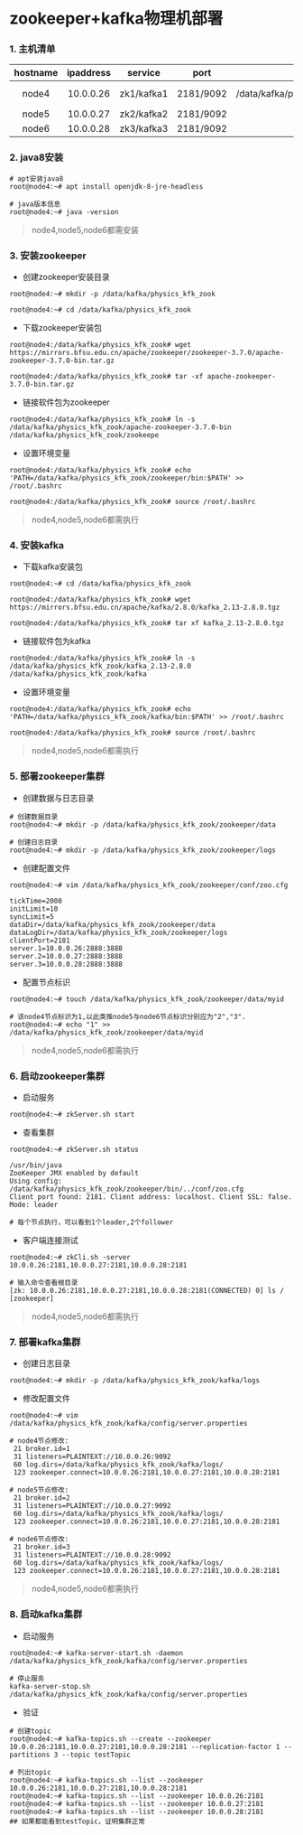 # zookeeper+kafka物理机部署

### 1. 主机清单

| hostname | ipaddress |  service   |   port    |               data directory                |                        Log directory                         |
| :------: | :-------: | :--------: | :-------: | :-----------------------------------------: | :----------------------------------------------------------: |
|  node4   | 10.0.0.26 | zk1/kafka1 | 2181/9092 | /data/kafka/physics_kfk_zook/zookeeper/data | /data/kafka/physics_kfk_zook/zookeeper/logs<br />/data/kafka/physics_kfk_zook/kafka/logs |
|  node5   | 10.0.0.27 | zk2/kafka2 | 2181/9092 |                                             |                                                              |
|  node6   | 10.0.0.28 | zk3/kafka3 | 2181/9092 |                                             |                                                              |

### 2. java8安装

```apl
# apt安装java8
root@node4:~# apt install openjdk-8-jre-headless

# java版本信息
root@node4:~# java -version
```

> node4,node5,node6都需安装

### 3. 安装zookeeper

- 创建zookeeper安装目录

```apl
root@node4:~# mkdir -p /data/kafka/physics_kfk_zook

root@node4:~# cd /data/kafka/physics_kfk_zook
```

- 下载zookeeper安装包

```apl
root@node4:/data/kafka/physics_kfk_zook# wget https://mirrors.bfsu.edu.cn/apache/zookeeper/zookeeper-3.7.0/apache-zookeeper-3.7.0-bin.tar.gz

root@node4:/data/kafka/physics_kfk_zook# tar -xf apache-zookeeper-3.7.0-bin.tar.gz
```

- 链接软件包为zookeeper

```apl
root@node4:/data/kafka/physics_kfk_zook# ln -s /data/kafka/physics_kfk_zook/apache-zookeeper-3.7.0-bin /data/kafka/physics_kfk_zook/zookeepe
```

- 设置环境变量

```apl
root@node4:/data/kafka/physics_kfk_zook# echo 'PATH=/data/kafka/physics_kfk_zook/zookeeper/bin:$PATH' >> /root/.bashrc

root@node4:/data/kafka/physics_kfk_zook# source /root/.bashrc
```

> node4,node5,node6都需执行

### 4. 安装kafka

- 下载kafka安装包

```apl
root@node4:~# cd /data/kafka/physics_kfk_zook

root@node4:/data/kafka/physics_kfk_zook# wget https://mirrors.bfsu.edu.cn/apache/kafka/2.8.0/kafka_2.13-2.8.0.tgz

root@node4:/data/kafka/physics_kfk_zook# tar xf kafka_2.13-2.8.0.tgz
```

- 链接软件包为kafka

```apl
root@node4:/data/kafka/physics_kfk_zook# ln -s /data/kafka/physics_kfk_zook/kafka_2.13-2.8.0 /data/kafka/physics_kfk_zook/kafka
```

- 设置环境变量

```apl
root@node4:/data/kafka/physics_kfk_zook# echo 'PATH=/data/kafka/physics_kfk_zook/kafka/bin:$PATH' >> /root/.bashrc

root@node4:/data/kafka/physics_kfk_zook# source /root/.bashrc
```

> node4,node5,node6都需执行

### 5. 部署zookeeper集群

- 创建数据与日志目录

```apl
# 创建数据目录
root@node4:~# mkdir -p /data/kafka/physics_kfk_zook/zookeeper/data

# 创建日志目录
root@node4:~# mkdir -p /data/kafka/physics_kfk_zook/zookeeper/logs
```

- 创建配置文件

```apl
root@node4:~# vim /data/kafka/physics_kfk_zook/zookeeper/conf/zoo.cfg

tickTime=2000
initLimit=10
syncLimit=5
dataDir=/data/kafka/physics_kfk_zook/zookeeper/data
dataLogDir=/data/kafka/physics_kfk_zook/zookeeper/logs
clientPort=2181
server.1=10.0.0.26:2888:3888
server.2=10.0.0.27:2888:3888
server.3=10.0.0.28:2888:3888
```

- 配置节点标识

```apl
root@node4:~# touch /data/kafka/physics_kfk_zook/zookeeper/data/myid

# 该node4节点标识为1,以此类推node5与node6节点标识分别应为"2","3".
root@node4:~# echo "1" >> /data/kafka/physics_kfk_zook/zookeeper/data/myid
```

> node4,node5,node6都需执行

### 6. 启动zookeeper集群

- 启动服务

```apl
root@node4:~# zkServer.sh start
```

- 查看集群

```apl
root@node4:~# zkServer.sh status

/usr/bin/java
ZooKeeper JMX enabled by default
Using config: /data/kafka/physics_kfk_zook/zookeeper/bin/../conf/zoo.cfg
Client port found: 2181. Client address: localhost. Client SSL: false.
Mode: leader

# 每个节点执行，可以看到1个leader,2个follower
```

- 客户端连接测试

```apl
root@node4:~# zkCli.sh -server 10.0.0.26:2181,10.0.0.27:2181,10.0.0.28:2181

# 输入命令查看根目录
[zk: 10.0.0.26:2181,10.0.0.27:2181,10.0.0.28:2181(CONNECTED) 0] ls /
[zookeeper]
```

> node4,node5,node6都需执行

### 7. 部署kafka集群

- 创建日志目录

```apl
root@node4:~# mkdir -p /data/kafka/physics_kfk_zook/kafka/logs
```

- 修改配置文件

```apl
root@node4:~# vim /data/kafka/physics_kfk_zook/kafka/config/server.properties

# node4节点修改:
 21 broker.id=1
 31 listeners=PLAINTEXT://10.0.0.26:9092
 60 log.dirs=/data/kafka/physics_kfk_zook/kafka/logs/
 123 zookeeper.connect=10.0.0.26:2181,10.0.0.27:2181,10.0.0.28:2181
 
# node5节点修改:
 21 broker.id=2
 31 listeners=PLAINTEXT://10.0.0.27:9092
 60 log.dirs=/data/kafka/physics_kfk_zook/kafka/logs/
 123 zookeeper.connect=10.0.0.26:2181,10.0.0.27:2181,10.0.0.28:2181
 
# node6节点修改:
 21 broker.id=3
 31 listeners=PLAINTEXT://10.0.0.28:9092
 60 log.dirs=/data/kafka/physics_kfk_zook/kafka/logs/
 123 zookeeper.connect=10.0.0.26:2181,10.0.0.27:2181,10.0.0.28:2181
```

> node4,node5,node6都需执行

### 8. 启动kafka集群

- 启动服务

```apl
root@node4:~# kafka-server-start.sh -daemon /data/kafka/physics_kfk_zook/kafka/config/server.properties

# 停止服务
kafka-server-stop.sh /data/kafka/physics_kfk_zook/kafka/config/server.properties
```

- 验证

```apl
# 创建topic
root@node4:~# kafka-topics.sh --create --zookeeper 10.0.0.26:2181,10.0.0.27:2181,10.0.0.28:2181 --replication-factor 1 --partitions 3 --topic testTopic

# 列出topic
root@node4:~# kafka-topics.sh --list --zookeeper 10.0.0.26:2181,10.0.0.27:2181,10.0.0.28:2181
root@node4:~# kafka-topics.sh --list --zookeeper 10.0.0.26:2181
root@node4:~# kafka-topics.sh --list --zookeeper 10.0.0.27:2181
root@node4:~# kafka-topics.sh --list --zookeeper 10.0.0.28:2181
## 如果都能看到testTopic，证明集群正常
```

